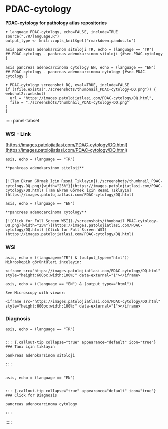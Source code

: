 



# PDAC-cytology


**PDAC-cytology for pathology atlas repositories**




```
r language PDAC-cytology, echo=FALSE, include=TRUE
source("./R/language.R")
output_type <- knitr::opts_knit$get("rmarkdown.pandoc.to")
```


```
asis pankreas adenokarsinom sitoloji TR, echo = (language == "TR")
## PDAC-cytology - pankreas adenokarsinom sitoloji {#sec-PDAC-cytology }
```


```
asis pancreas adenocarcinoma cytology EN, echo = (language == "EN")
## PDAC-cytology - pancreas adenocarcinoma cytology {#sec-PDAC-cytology }
```






```
r PDAC-cytology screenshot DQ, eval=TRUE, include=FALSE
if (!file.exists("./screenshots/thumbnail_PDAC-cytology-DQ.png")) {
webshot2::webshot(
  url = "https://images.patolojiatlasi.com/PDAC-cytology/DQ.html",
  file = "./screenshots/thumbnail_PDAC-cytology-DQ.png"
)
}
```





::::: panel-tabset


### WSI - Link










[https://images.patolojiatlasi.com/PDAC-cytology/DQ.html](https://images.patolojiatlasi.com/PDAC-cytology/DQ.html)





```
asis, echo = (language == "TR")

**pankreas adenokarsinom sitoloji**


[![Tam Ekran Görmek İçin Resmi Tıklayın](./screenshots/thumbnail_PDAC-cytology-DQ.png){width="25%"}](https://images.patolojiatlasi.com/PDAC-cytology/DQ.html) [Tam Ekran Görmek İçin Resmi Tıklayın](https://images.patolojiatlasi.com/PDAC-cytology/DQ.html)
```

```
asis, echo = (language == "EN")

**pancreas adenocarcinoma cytology**

[![Click for Full Screen WSI](./screenshots/thumbnail_PDAC-cytology-DQ.png){width="25%"}](https://images.patolojiatlasi.com/PDAC-cytology/DQ.html) [Click for Full Screen WSI](https://images.patolojiatlasi.com/PDAC-cytology/DQ.html)

```





### WSI








```
asis, echo = ((language=="TR") & (output_type=="html"))
Mikroskopik görüntüleri inceleyin:

<iframe src="https://images.patolojiatlasi.com/PDAC-cytology/DQ.html" style="height:600px;width:100%;" data-external="1"></iframe>

```





```
asis, echo = ((language == "EN") & (output_type=="html"))

See Microscopy with viewer:

<iframe src="https://images.patolojiatlasi.com/PDAC-cytology/DQ.html" style="height:600px;width:100%;" data-external="1"></iframe>

```





### Diagnosis


```
asis, echo = (language == "TR")


::: {.callout-tip collapse="true" appearance="default" icon="true"}
### Tanı için tıklayın

pankreas adenokarsinom sitoloji

:::


```


```
asis, echo = (language == "EN")


::: {.callout-tip collapse="true" appearance="default" icon="true"}
### Click for Diagnosis

pancreas adenocarcinoma cytology

:::

```









:::::













